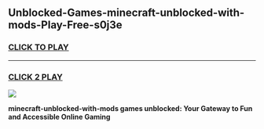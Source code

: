 
## Unblocked-Games-minecraft-unblocked-with-mods-Play-Free-s0j3e
<h3>
<a href="https://premium76.site?title=minecraft-unblocked-with-mods&ref=20M">CLICK TO PLAY</a></h3>
<hr>

<h3>
<a href="https://premium76.site?title=minecraft-unblocked-with-mods&ref=20M">CLICK 2 PLAY</a>
  
</h3>

<a href="https://premium76.site?title=minecraft-unblocked-with-mods&ref=19M"><img src="https://clearcache.store/games.png"></a>


**minecraft-unblocked-with-mods games unblocked: Your Gateway to Fun and Accessible Online Gaming**
